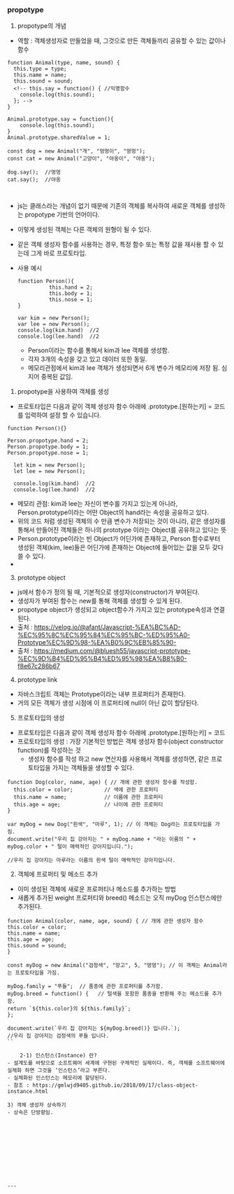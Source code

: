 
### propotype
1. propotype의 개념
- 역할 : 객체생성자로 만들었을 때, 그것으로 만든 객체들끼리 공유할 수 있는 값이나 함수
```
function Animal(type, name, sound) {
  this.type = type;
  this.name = name;
  this.sound = sound;
  <!-- this.say = function() { //익명함수
    console.log(this.sound);
  }; -->
}

Animal.prototype.say = function(){
    console.log(this.sound);
}
Animal.prototype.sharedValue = 1;

const dog = new Animal("개", "멍멍이", "멍멍");
const cat = new Animal("고양이", "야옹이", "야옹");

dog.say();  //멍멍
cat.say();  //야옹



```

- js는 클래스라는 개념이 없기 때문에 기존의 객체를 복사하여 새로운 객체를 생성하는 propotype 기반의 언어이다.
- 이렇게 생성된 객체는 다른 객체의 원형이 될 수 있다.
- 같은 객체 생성자 함수를 사용하는 경우, 특정 함수 또는 특정 값을 재사용 할 수 있는데 그게 바로 프로토타입.

- 사용 예시
  ```
  function Person(){
            this.hand = 2;
            this.body = 1;
            this.nose = 1;
  }

  var kim = new Person();
  var lee = new Person();
  console.log(kim.hand)  //2
  console.log(lee.hand)  //2
  ```
  - Person이라는 함수를 통해서 kim과 lee 객체를 생성함.
  - 각자 3개의 속성을 갖고 있고 데이터 또한 동일.
  - 메모리관점에서 kim과 lee 객체가 생성되면서 6개 변수가 메모리에 저장 됨. 심지어 중복된 값임.

1. propotype을 사용하여 객체를 생성
- 프로토타입은 다음과 같이 객체 생성자 함수 아래에 .prototype.[원하는키] = 코드를 입력하여 설정 할 수 있습니다.
```
function Person(){}

Person.propotype.hand = 2;
Person.propotype.body = 1;
Person.propotype.nose = 1;

  let kim = new Person();
  let lee = new Person();

  console.log(kim.hand)  //2
  console.log(lee.hand)  //2
```
  - 메모리 관점: kim과 lee는 자신이 변수를 가지고 있는게 아니라, Person.prototype이라는 어떤 Object의 hand라는 속성을 공유하고 있다.
  - 위의 코드 처럼 생성된 객체의 수 만큼 변수가 저장되는 것이 아니라, 같은 생성자를 통해서 만들어진 객체들은 하나의 prototype 이라는 Object를 공유하고 있다는 뜻
  - Person.prototype이라는 빈 Object가 어딘가에 존재하고, Person 함수로부터 생성된 객체(kim, lee)들은 어딘가에 존재하는 Object에 들어있는 값을 모두 갖다쓸 수 있다.
  -
3. prototype object
- js에서 함수가 정의 될 때, 기본적으로 생성자(constructor)가 부여된다.
- 생성자가 부여된 함수는 new를 통해 객체를 생성할 수 있게 된다.
- propotype object가 생성되고 object함수가 가지고 있는 prototype속성과 연결 된다.
- 출처 : https://velog.io/@afant/Javascript-%EA%BC%AD-%EC%95%8C%EC%95%84%EC%95%BC-%ED%95%A0-Prototype%EC%9D%98-%EA%B0%9C%EB%85%90-
- 출처 : https://medium.com/@bluesh55/javascript-prototype-%EC%9D%B4%ED%95%B4%ED%95%98%EA%B8%B0-f8e67c286b67


4. prototype link
- 자바스크립트 객체는 Prototype이라는 내부 프로퍼티가 존재한다.
- 거의 모든 객체가 생성 시점에 이 프로퍼티에 null이 아닌 값이 할당된다.




5) 프로토타입의 생성
- 프로토타입은 다음과 같이 객체 생성자 함수 아래에 .prototype.[원하는키] = 코드
- 프로토타입의 생성 : 가장 기본적인 방법은 객체 생성자 함수(object constructor function)를 작성하는 것
    - 생성자 함수를 작성 하고 new 연산자를 사용해서 객체를 생성하면, 같은 프로토타입을 가지는 객체들을 생성할 수 있다.
```
function Dog(color, name, age) { // 개에 관한 생성자 함수를 작성함.
  this.color = color;          // 색에 관한 프로퍼티
  this.name = name;            // 이름에 관한 프로퍼티
  this.age = age;              // 나이에 관한 프로퍼티
}

var myDog = new Dog("흰색", "마루", 1); // 이 객체는 Dog라는 프로토타입을 가짐.
document.write("우리 집 강아지는 " + myDog.name + "라는 이름의 " + myDog.color + " 털이 매력적인 강아지입니다.");

//우리 집 강아지는 마루라는 이름의 흰색 털이 매력적인 강아지입니다.
```


2) 객체에 프로퍼티 및 메소드 추가
- 이미 생성된 객체에 새로운 프로퍼티나 메소드를 추가하는 방법
-  새롭게 추가된 weight 프로퍼티와 breed() 메소드는 오직 myDog 인스턴스에만 추가된다.
```
function Animal(color, name, age, sound) { // 개에 관한 생성자 함수
this.color = color;
this.name = name;
this.age = age;
this.sound = sound;
}

const myDog = new Animal("검정색", "망고", 5, "멍멍"); // 이 객체는 Animal라는 프로토타입을 가짐.

myDog.family = "푸들";  // 품종에 관한 프로퍼티를 추가함.
myDog.breed = function() {   // 털색을 포함한 품종을 반환해 주는 메소드를 추가함.
return `${this.color}의 ${this.family}`;
};

document.write(`우리 집 강아지는 ${myDog.breed()} 입니다.`);
//우리 집 강아지는 검정색의 푸들 입니다.
``

    2-1) 인스턴스(Instance) 란?
- 설계도를 바탕으로 소프트웨어 세계에 구현된 구체적인 실체이다. 즉, 객체를 소프트웨어에 실체화 하면 그것을 ‘인스턴스’라고 부른다.
- 실체화된 인스턴스는 메모리에 할당된다.
- 참조 : https://gmlwjd9405.github.io/2018/09/17/class-object-instance.html

3) 객체 생성자 상속하기
- 상속은 단방향임.











---

